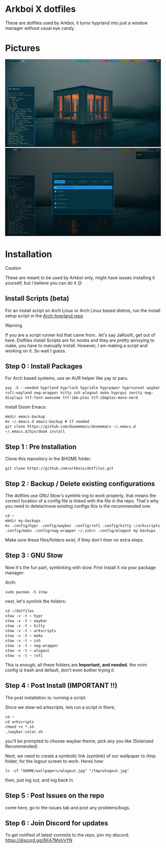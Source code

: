 # Arkboi X dotfiles

These are dotfiles used by Arkboi, it turns hyprland into just a window manager without usual eye candy.

# Pictures

![Image 1](assets/2025-03-04-172806_hyprshot.png)
![Image 2](assets/2025-03-04-172418_hyprshot.png)


# Installation

> [!CAUTION]
> These are meant to be used by Arkboi only, might have issues installing it yourself, but I believe you can do it 😉

## Install Scripts (beta)

For an install script on Arch Linux or Arch Linux based distros, run the install setup script in the [Arch-hyprland repo](https://github.com/arkboix/arch-hyprland)


> [!WARNING]
> If you are a script runner kid that came from.. let's say JaKoolit, get out of here. Dotfiles install Scripts are for noobs and they are pretty annoying to make, you have to manually install. However, I am making a script and working on it. So wait I guess.



## Step 0 : Install Packages

For Arch based systems, use an AUR helper like yay or paru.

``` shell
yay -S --needed hyprland hyprlock hypridle hyprpaper hyprsunset waybar rofi-wayland nwg-wrapper kitty zsh wlogout mako hyprgui zenity nwg-displays ttf-font-awesome ttf-ibm-plex ttf-ibmplex-mono-nerd
```

Install Doom Emacs:

``` shell
mkdir emacs-backup
mv ~/.emacs.d emacs-backup # If needed
git clone https://github.com/doomemacs/doomemacs ~/.emacs.d
~/.emacs.d/bin/doom install
```

## Step 1 : Pre Installation

Clone this repository in the $HOME folder.

``` shell
git clone https://github.com/arkboix/dotfiles.git
```

## Step 2 : Backup / Delete existing configurations

The dotfiles use GNU Stow's symlink-ing to work properly, that means the correct location of a config file is linked with the file in the repo. That's why you need to delete/move existing configs this is the recommended one:

``` shell
cd ~
mkdir my-backups
mv .config/hypr .config/waybar .config/rofi .config/kitty ~/arkscripts .config/mako .config/nwg-wrapper ~/.zshrc .config/wlogout my-backups
```

Make sure these files/folders exist, if they don't then no extra steps.

## Step 3 : GNU Stow

Now it's the fun part, symlinking with stow. First install it via your package manager:

Arch:

``` shell
sudo pacman -S stow
```

next, let's symlink the folders:

``` shell
cd ~/dotfiles
stow -v -t ~ hypr
stow -v -t ~ waybar
stow -v -t ~ kitty
stow -v -t ~ arkscripts
stow -v -t ~ mako
stow -v -t ~ zsh
stow -v -t ~ nwg-wrapper
stow -v -t ~ wlogout
stow -v -t ~ rofi
```

This is enough, all these folders are **Important, and needed.**
the nvim config is trash and default, don't even bother trying it.

## Step 4 : Post Install (IMPORTANT !!)

The post installation is:
running a script.

Since we stow-ed arkscripts, lets run a script in there;

``` shell
cd ~
cd arkscripts
chmod +x *.sh
./waybar-color.sh
```

you'll be prompted to choose waybar theme, pick any you like (Solarized Recommended)

Next, we need to create a symbolic link (symlink) of our wallpaper to /tmp folder, for the logout screen to work. Heres how:

``` shell
ln -sf "$HOME/wallpapers/wlogout.jpg" "/tmp/wlogout.jpg"
```

then, just log out, and log back in.

## Step 5 : Post Issues on the repo

come here, go to the issues tab and post any problems/bugs.

## Step 6 : Join Discord for updates

To get notified of latest commits to the repo, join my discord:
https://discord.gg/8XA7MgVvYN
